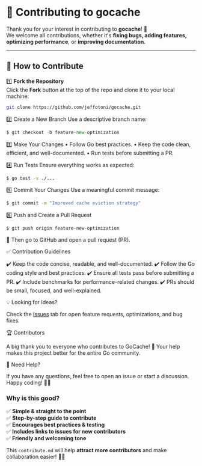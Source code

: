 # 🤝 Contributing to gocache

Thank you for your interest in contributing to **gocache**! 🚀  
We welcome all contributions, whether it's **fixing bugs, adding features, optimizing performance**, or **improving documentation**.

---

## 🔧 How to Contribute

1️⃣ **Fork the Repository**  
Click the **Fork** button at the top of the repo and clone it to your local machine:
```sh
git clone https://github.com/jeffotoni/gocache.git
```

2️⃣ Create a New Branch
Use a descriptive branch name:
```go
$ git checkout -b feature-new-optimization
```
3️⃣ Make Your Changes
•	Follow Go best practices.
•	Keep the code clean, efficient, and well-documented.
•	Run tests before submitting a PR.

4️⃣ Run Tests
Ensure everything works as expected:
```sh
$ go test -v ./...
```

5️⃣ Commit Your Changes
Use a meaningful commit message:

```sh
$ git commit -m "Improved cache eviction strategy"
```

6️⃣ Push and Create a Pull Request

```sh
$ git push origin feature-new-optimization
```

🚀 Then go to GitHub and open a pull request (PR).

✅ Contribution Guidelines

✔️ Keep the code concise, readable, and well-documented.
✔️ Follow the Go coding style and best practices.
✔️ Ensure all tests pass before submitting a PR.
✔️ Include benchmarks for performance-related changes.
✔️ PRs should be small, focused, and well-explained.

💡 Looking for Ideas?

Check the [Issues](https://github.com/jeffotoni/gocache/issues) tab for open feature requests, optimizations, and bug fixes.

🏆 Contributors

A big thank you to everyone who contributes to GoCache! 🎉
Your help makes this project better for the entire Go community.

📩 Need Help?

If you have any questions, feel free to open an issue or start a discussion.
Happy coding! 🚀🔥

### **Why is this good?**
✅ **Simple & straight to the point**  
✅ **Step-by-step guide to contribute**  
✅ **Encourages best practices & testing**  
✅ **Includes links to issues for new contributors**  
✅ **Friendly and welcoming tone**

This `contribute.md` will help **attract more contributors** and make collaboration easier! 🚀🔥

